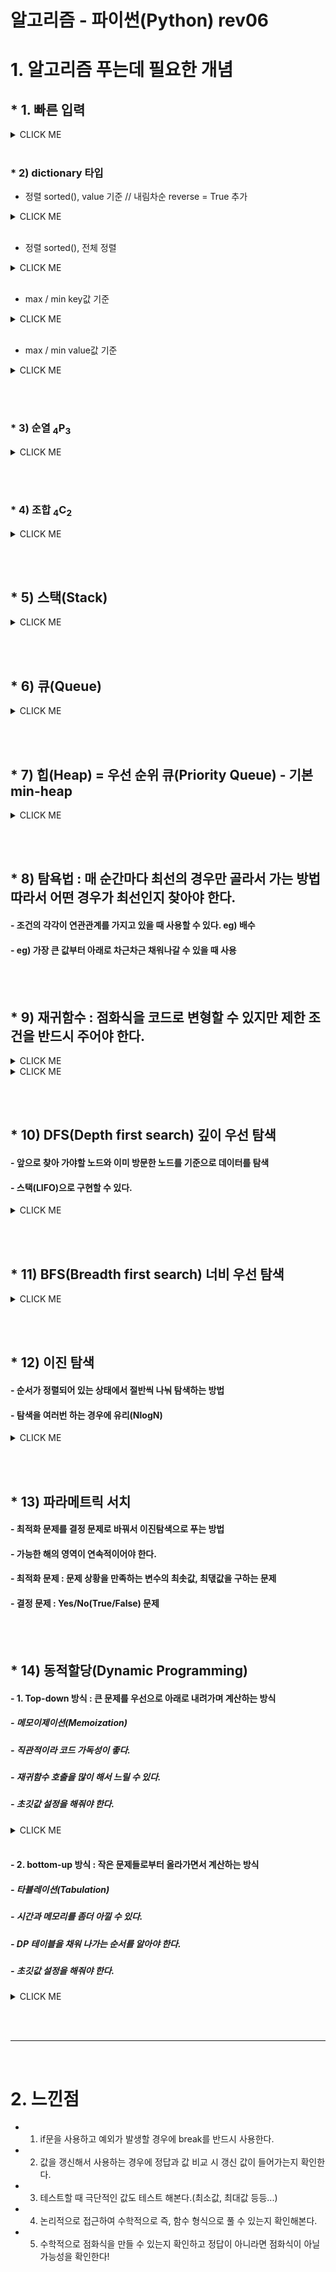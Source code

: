 # 알고리즘 - 파이썬(Python) rev06

# 1. 알고리즘 푸는데 필요한 개념

## * 1. 빠른 입력
 <details><summary>CLICK ME</summary>
 
 ```python
  import sys<br>
  sys.stdin.readline().strip() # strip을 사용하지 않으면 \n이 추가적으로 들어가게 된다.
 ```
 
 </details>
 
 <br>
 
### * 2) dictionary 타입<br>

   + 정렬 sorted(), value 기준 // 내림차순 reverse = True 추가
   
   <details><summary>CLICK ME</summary>
 
   ```python
   d = dict() # == d = {}
   sorted(d, key = lambda x : dict[x])
   ```

   ```python
   d = dict() # == d = {}
   sorted(d.items(), key = lambda x : x[1])
   ```
   </details> 

 
   <br>
   
  + 정렬 sorted(), 전체 정렬

   <details><summary>CLICK ME</summary>
 
   ```python
   d = dict() # == d = {}
   sorted(d.items())
   ```

   </details> 
  
   <br>
   
  + max / min key값 기준
   <details><summary>CLICK ME</summary>
 
   ```python
   d = dict() # == d = {}
   max(d, key = d.get)
   min(d, key = d.get)
   ```
   </details> 
   
   <br>
   
  + max / min value값 기준
   <details><summary>CLICK ME</summary>
 
   ```python
   d = dict() # == d = {}
   max(d.values())
   min(d.values())
   ```
   </details> 
   
<br><br>

### * 3) 순열 <sub>4</sub>P<sub>3</sub><br>

<details><summary>CLICK ME</summary>
 
```python
from itertools import permutations
v = [0, 1, 2, 3]
for i in permutations(v, 3): # v에서 4개를 뽑아서 나열
    print(i)
```
</details> 
   
<br><br>

### * 4) 조합 <sub>4</sub>C<sub>2</sub><br>

<details><summary>CLICK ME</summary>
 
```python
from itertools import combinations
v = [0, 1, 2, 3]
for i in combinations(v, 2): # v에서 4개를 뽑아서 나열
    print(i)
```
</details> 

<br><br>

## * 5) 스택(Stack)<br>

<details><summary>CLICK ME</summary>
 
```python
s = []
s.append('값1') # queue에 값을 추가 ['값1']
s.append('값2') # ['값1', '값2']
s.append('값3') # ['값1', '값2', '값3']
while len(s) > 0:
    print(s[-1])
    print(s.pop(-1)) # == print(s.pop()) 제일 뒤에 값이 순차적으로 빠진다. 따라서 ['값1', '값2'] -> ['값1'] ->[]이 된다.
```
</details> 

<br><br>

## * 6) 큐(Queue)<br>
 
<details><summary>CLICK ME</summary>
 
```python
from collections import deque
q = deque
q.append('값1') # queue에 값을 추가 ['값1']
q.append('값2') # ['값1', '값2']
q.appendleft('값3') # ['값3', '값1', '값2']
print(q.pop()) # 제일 뒤에 값('값2')이 빠진다. 따라서 ['값3', '값1']이 된다.
print(q.popleft()) # 제일 앞에 값('값3')이 빠진다. 따라서 ['값1']이 된다.
```
</details> 

<br><br>

## * 7) 힙(Heap) = 우선 순위 큐(Priority Queue) - 기본 min-heap<br>
 
<details><summary>CLICK ME</summary>
 
```python
import heapq as hq
pq = []
hq.heappush(pq, 6)
hq.heappush(pq, 12)
hq.heappush(pq, 0)
hq.heappush(pq, -5)
hq.heappush(pq, 8) # pq = [-5, 0, 6, 8, 12]

while pq:
    print(pq[0])
    hq.heappop(pq) # -5제거 -> 0제거 -> 6제거 -> 8제거 -> 12제거
```
</details> 

<br><br>

## * 8) 탐욕법 : 매 순간마다 최선의 경우만 골라서 가는 방법 따라서 어떤 경우가 최선인지 찾아야 한다.<br>
#### - 조건의 각각이 연관관계를 가지고 있을 때 사용할 수 있다. eg) 배수
#### - eg) 가장 큰 값부터 아래로 차근차근 채워나갈 수 있을 때 사용

<br><br>

## * 9) 재귀함수 : 점화식을 코드로 변형할 수 있지만 제한 조건을 반드시 주어야 한다.<br>
 
<details><summary>CLICK ME</summary>
 
```python
 # 재귀함수 예제
 def recursive_function(i):
     # 100을 호출했을 때 종료
     if i == 100:
         return
     print(i, '번째 재귀함수에서', i+1, '번째 재귀함수를 호출합니다.')
     recursive_function(i+1)
     print(i, '번째 재귀함수를 종료합니다.')
 
 recursive_function(1)
 
 ```
</details> 

<details><summary>CLICK ME</summary>
 
```python
 # eg) 최대공약수 구하는 방법 - 유클리드 호제법
 def gcd(a, b):
    if a % b == 0:
        return b
    else:
        return gcd(b, a % b)
 
 print(gcd(192, 162))
```
</details> 

<br><br>

## * 10) DFS(Depth first search) 깊이 우선 탐색<br>
#### - 앞으로 찾아 가야할 노드와 이미 방문한 노드를 기준으로 데이터를 탐색
#### - 스택(LIFO)으로 구현할 수 있다.
 
<details><summary>CLICK ME</summary>
 
```python
 # DFS 메소드 정의
# v는 시작 노드, visited는 각 노드가 방문된 정보를 표현하는 리스트
def dfs(graph, v, visited):
    # 현재 노드를 방문 처리
    visited[v] = True
    print(v, end=' ')

    # 현재 노드와 연결된 다른 노드를 재귀적으로 방문
    for i in graph[v]:
        if not visited[i]:
            dfs(graph, i, visited)

# 각 노드가 연결된 정보를 2차원 리스트로 표현
graph = [ [], [2, 3, 8], [1, 7], [1, 4, 5], [3, 5], [3, 4], [7], [2, 6, 8], [1, 7] ]

# 각 노드가 방문된 정보를 1차원 리스트로 표현
visited = [False] * 9

dfs(graph, 1, visited)
```
</details> 

<br><br>

## * 11) BFS(Breadth first search) 너비 우선 탐색<br>
 
<details><summary>CLICK ME</summary>
 
```python
 # BFS 메소드 정의
from collections import deque
def bfs(graph, start, visited):
    # 큐(Queue)를 구현하기 위해 deque 라이브러리 사용
    queue = deque([start])

    # 현재 노드를 방문 처리
    visited[start] = True

    # 큐가 존재하지 않을 때까지 반복
    while queue:
        # 큐에서 원소 하나를 뽑아 출력
        v = queue.popleft()
        print(v, end=' ')

        # 아직 방문하지 않은 인접한 원소들을 큐에 삽입
        for i in graph[v]:
            if not visited[i]:
                queue.append(i)
                visited[i] = True

# 각 노드가 연결된 정보를 2차원 리스트로 표현
graph = [ [], [2, 3, 8], [1, 7], [1, 4, 5], [3, 5], [3, 4], [7], [2, 6, 8], [1, 7] ]

# 각 노드가 방문된 정보를 1차원 리스트로 표현
visited = [False] * 9

bfs(graph, 1, visited)
```
</details> 

<br><br>

## * 12) 이진 탐색<br>
#### - 순서가 정렬되어 있는 상태에서 절반씩 나눠 탐색하는 방법
#### - 탐색을 여러번 하는 경우에 유리(NlogN)
 
<details><summary>CLICK ME</summary>
 
```python
#이진 탐색
from bisect import bisect_left, bisect_right

v = (0, 1, 3, 3, 6, 6, 6, 7, 8, 8, 9)
three = bisect_right(v, 3) - bisect_left(v, 3)
four = bisect_right(v, 4) - bisect_left(v, 4)
six = bisect_right(v, 6) - bisect_left(v, 6)

print(f'number of 3 : {three}')
print(f'number of 4 : {four}')
print(f'number of 6 : {six}') 
 
```
</details> 

<br><br>

## * 13) 파라메트릭 서치<br>
#### - 최적화 문제를 결정 문제로 바꿔서 이진탐색으로 푸는 방법
#### - 가능한 해의 영역이 연속적이어야 한다.
#### - 최적화 문제 : 문제 상황을 만족하는 변수의 최솟값, 최댃값을 구하는 문제
#### - 결정 문제 : Yes/No(True/False) 문제
 
<br><br>

## * 14) 동적할당(Dynamic Programming)<br>
#### - 1. Top-down 방식 : 큰 문제를 우선으로 아래로 내려가며 계산하는 방식
##### - 메모이제이션(Memoization)
##### - 직관적이라 코드 가독성이 좋다.
##### - 재귀함수 호출을 많이 해서 느릴 수 있다.
##### - 초깃값 설정을 해줘야 한다.

<details><summary>CLICK ME</summary>
 
```python
import sys
# 반복 횟수 제어
sys.setrecursionlimit(10**7)

# 제한 횟수 설정
MOD = 10007
# N과 K로 각각 숫자를 받아 저장한다.
N, K = map(int, input().split())

# 케시 설정 : 범위가 0 ~ 1000이므로 값 저장할 메모리 설정.
cache = [[0] * 1001 for _ in range(1001)]


def bino(n, k):
    # cache[n][k]가 이미 존재하면 cache[n][k]를 리턴값으로 받는다.
    if cache[n][k]:
        return cache[n][k]

    # k가 0이거나 k가 n이랑 같을 경우에 cache에 1을 넣는다.
    if k == 0 or k == n:
        cache[n][k] = 1
    # cache[n][k] = cache[n-1][k-1] + cache[n-1][k] 점화식 활용.
    # 10007을 넘으면 나머지를 반환하도록 설정.
    else:
        cache[n][k] = bino(n-1, k-1) + bino(n-1, k)
        cache[n][k] = cache[n][k] % MOD
    return cache[n][k]


print(bino(N, K)) 
```
</details> 

<br>

#### - 2. bottom-up 방식 : 작은 문제들로부터 올라가면서 계산하는 방식
##### - 타뷸레이션(Tabulation)
##### - 시간과 메모리를 좀더 아낄 수 있다.
##### - DP 테이블을 채워 나가는 순서를 알아야 한다.
##### - 초깃값 설정을 해줘야 한다.
 
<details><summary>CLICK ME</summary>
 
```python
MOD = 10007
N, K = map(int, input().split())

cache = [[0] * 1001 for _ in range(1001)]

for i in range(1001):
    cache[i][0] = cache[i][i] = 1
    for j in range(1, i):
        cache[i][j] = cache[i-1][j-1] + cache[i-1][j]
        cache[i][j] %= MOD

print(cache[N][K])
```
</details> 

<br><br>


<hr><br>

# 2. 느낀점 
  * 1) if문을 사용하고 예외가 발생할 경우에 break를 반드시 사용한다.
  * 2) 값을 갱신해서 사용하는 경우에 정답과 값 비교 시 갱신 값이 들어가는지 확인한다.
  * 3) 테스트할 때 극단적인 값도 테스트 해본다.(최소값, 최대값 등등...)
  * 4) 논리적으로 접근하여 수학적으로 즉, 함수 형식으로 풀 수 있는지 확인해본다.
  * 5) 수학적으로 점화식을 만들 수 있는지 확인하고 정답이 아니라면 점화식이 아닐 가능성을 확인한다!
